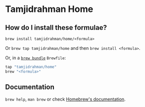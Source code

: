 # Tamjidrahman Home

## How do I install these formulae?

`brew install tamjidrahman/home/<formula>`

Or `brew tap tamjidrahman/home` and then `brew install <formula>`.

Or, in a [`brew bundle`](https://github.com/Homebrew/homebrew-bundle) `Brewfile`:

```ruby
tap "tamjidrahman/home"
brew "<formula>"
```

## Documentation

`brew help`, `man brew` or check [Homebrew's documentation](https://docs.brew.sh).
